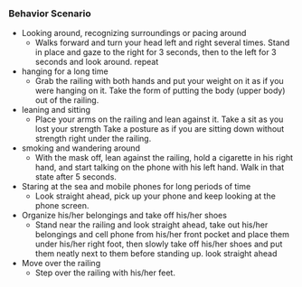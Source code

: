 ### Behavior Scenario

- Looking around, recognizing surroundings or pacing around
    - Walks forward and turn your head left and right several times. Stand in place and gaze to the right for 3 seconds, then to the left for 3 seconds and look around. repeat
- hanging for a long time
    - Grab the railing with both hands and put your weight on it as if you were hanging on it. Take the form of putting the body (upper body) out of the railing.
- leaning and sitting
    - Place your arms on the railing and lean against it.  Take a sit as you lost your strength Take a posture as if you are sitting down without strength right under the railing.
- smoking and wandering around
    - With the mask off, lean against the railing, hold a cigarette in his right hand, and start talking on the phone with his left hand. Walk in that state after 5 seconds.
- Staring at the sea and mobile phones for long periods of time
    - Look straight ahead, pick up your phone and keep looking at the phone screen.
- Organize his/her belongings and take off his/her shoes
    - Stand near the railing and look straight ahead, take out his/her belongings and cell phone from his/her front pocket and place them under his/her right foot, then slowly take off his/her shoes and put them neatly next to them before standing up. look straight ahead
- Move over the railing
    - Step over the railing with his/her feet.
